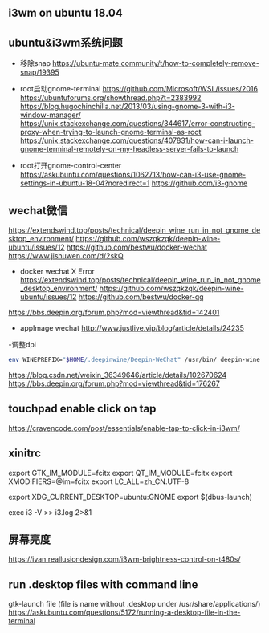 i3wm on ubuntu 18.04
---

## ubuntu&i3wm系统问题

- 移除snap
https://ubuntu-mate.community/t/how-to-completely-remove-snap/19395

- root启动gnome-terminal
https://github.com/Microsoft/WSL/issues/2016
https://ubuntuforums.org/showthread.php?t=2383992
https://blog.hugochinchilla.net/2013/03/using-gnome-3-with-i3-window-manager/
https://unix.stackexchange.com/questions/344617/error-constructing-proxy-when-trying-to-launch-gnome-terminal-as-root
https://unix.stackexchange.com/questions/407831/how-can-i-launch-gnome-terminal-remotely-on-my-headless-server-fails-to-launch

- root打开gnome-control-center
https://askubuntu.com/questions/1062713/how-can-i3-use-gnome-settings-in-ubuntu-18-04?noredirect=1
https://github.com/i3-gnome

## wechat微信

https://extendswind.top/posts/technical/deepin_wine_run_in_not_gnome_desktop_environment/
https://github.com/wszqkzqk/deepin-wine-ubuntu/issues/12
https://github.com/bestwu/docker-wechat
https://www.jishuwen.com/d/2skQ

- docker wechat X Error
https://extendswind.top/posts/technical/deepin_wine_run_in_not_gnome_desktop_environment/
https://github.com/wszqkzqk/deepin-wine-ubuntu/issues/12
https://github.com/bestwu/docker-qq

https://bbs.deepin.org/forum.php?mod=viewthread&tid=142401
- appImage wechat
http://www.justlive.vip/blog/article/details/24235

-调整dpi
```sh
env WINEPREFIX="$HOME/.deepinwine/Deepin-WeChat" /usr/bin/ deepin-wine winecfg
```
https://blog.csdn.net/weixin_36349646/article/details/102670624
https://bbs.deepin.org/forum.php?mod=viewthread&tid=176267


## touchpad enable click on tap
https://cravencode.com/post/essentials/enable-tap-to-click-in-i3wm/


##  xinitrc
export GTK_IM_MODULE=fcitx
export QT_IM_MODULE=fcitx
export XMODIFIERS=@im=fcitx
export LC_ALL=zh_CN.UTF-8

export XDG_CURRENT_DESKTOP=ubuntu:GNOME
export $(dbus-launch)

exec i3 -V >> i3.log 2>&1

## 屏幕亮度
https://ivan.reallusiondesign.com/i3wm-brightness-control-on-t480s/


## run .desktop files with command line
gtk-launch file (file is name without .desktop under /usr/share/applications/)
https://askubuntu.com/questions/5172/running-a-desktop-file-in-the-terminal
